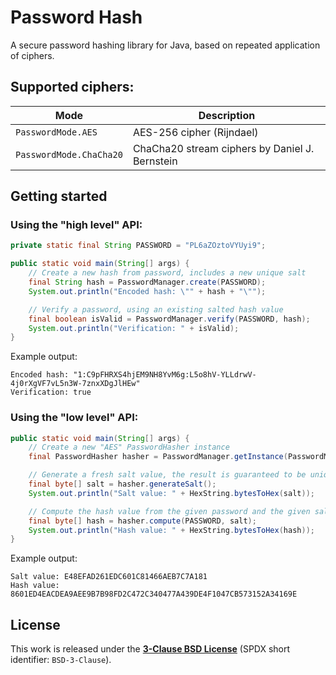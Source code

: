 # Password Hash

A secure password hashing library for Java, based on repeated application of ciphers.

## Supported ciphers:

| **Mode**                | **Description**                                |
| ----------------------- | ---------------------------------------------- |
| `PasswordMode.AES`      | AES-256 cipher (Rijndael)                      |
| `PasswordMode.ChaCha20` | ChaCha20 stream ciphers by Daniel J. Bernstein |

## Getting started

### Using the "high level" API:

```java
private static final String PASSWORD = "PL6aZOztoVYUyi9";

public static void main(String[] args) {
	// Create a new hash from password, includes a new unique salt
	final String hash = PasswordManager.create(PASSWORD);
	System.out.println("Encoded hash: \"" + hash + "\"");

	// Verify a password, using an existing salted hash value
	final boolean isValid = PasswordManager.verify(PASSWORD, hash);
	System.out.println("Verification: " + isValid);
}
```

Example output:
```
Encoded hash: "1:C9pFHRXS4hjEM9NH8YvM6g:L5o8hV-YLLdrwV-4j0rXgVF7vL5n3W-7znxXDgJlHEw"
Verification: true
```

### Using the "low level" API:

```java
public static void main(String[] args) {
	// Create a new "AES" PasswordHasher instance
	final PasswordHasher hasher = PasswordManager.getInstance(PasswordMode.AES);

	// Generate a fresh salt value, the result is guaranteed to be unique
	final byte[] salt = hasher.generateSalt();
	System.out.println("Salt value: " + HexString.bytesToHex(salt));

	// Compute the hash value from the given password and the given salt
	final byte[] hash = hasher.compute(PASSWORD, salt);
	System.out.println("Hash value: " + HexString.bytesToHex(hash));
}
```

Example output:
```
Salt value: E48EFAD261EDC601C81466AEB7C7A181
Hash value: 8601ED4EACDEA9AEE9B7B98FD2C472C340477A439DE4F1047CB573152A34169E
```

## License

This work is released under the [**3-Clause BSD License**](https://opensource.org/license/bsd-3-clause) (SPDX short identifier: `BSD-3-Clause`).
